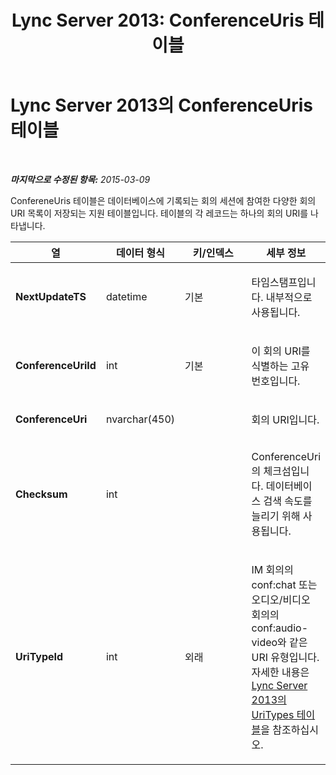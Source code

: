 ﻿---
title: 'Lync Server 2013: ConferenceUris 테이블'
TOCTitle: ConferenceUris 테이블
ms:assetid: b1721d52-3c65-45ea-8997-06af8fef93fc
ms:mtpsurl: https://technet.microsoft.com/ko-kr/library/Gg412854(v=OCS.15)
ms:contentKeyID: 49304757
ms.date: 08/24/2015
mtps_version: v=OCS.15
ms.translationtype: HT
---

# Lync Server 2013의 ConferenceUris 테이블

 

_**마지막으로 수정된 항목:** 2015-03-09_

ConfereneUris 테이블은 데이터베이스에 기록되는 회의 세션에 참여한 다양한 회의 URI 목록이 저장되는 지원 테이블입니다. 테이블의 각 레코드는 하나의 회의 URI를 나타냅니다.


<table>
<colgroup>
<col style="width: 25%" />
<col style="width: 25%" />
<col style="width: 25%" />
<col style="width: 25%" />
</colgroup>
<thead>
<tr class="header">
<th>열</th>
<th>데이터 형식</th>
<th>키/인덱스</th>
<th>세부 정보</th>
</tr>
</thead>
<tbody>
<tr class="odd">
<td><p><strong>NextUpdateTS</strong></p></td>
<td><p>datetime</p></td>
<td><p>기본</p></td>
<td><p>타임스탬프입니다. 내부적으로 사용됩니다.</p></td>
</tr>
<tr class="even">
<td><p><strong>ConferenceUriId</strong></p></td>
<td><p>int</p></td>
<td><p>기본</p></td>
<td><p>이 회의 URI를 식별하는 고유 번호입니다.</p></td>
</tr>
<tr class="odd">
<td><p><strong>ConferenceUri</strong></p></td>
<td><p>nvarchar(450)</p></td>
<td><p></p></td>
<td><p>회의 URI입니다.</p></td>
</tr>
<tr class="even">
<td><p><strong>Checksum</strong></p></td>
<td><p>int</p></td>
<td><p></p></td>
<td><p>ConferenceUri의 체크섬입니다. 데이터베이스 검색 속도를 늘리기 위해 사용됩니다.</p></td>
</tr>
<tr class="odd">
<td><p><strong>UriTypeId</strong></p></td>
<td><p>int</p></td>
<td><p>외래</p></td>
<td><p>IM 회의의 conf:chat 또는 오디오/비디오 회의의 conf:audio-video와 같은 URI 유형입니다. 자세한 내용은 <a href="lync-server-2013-uritypes-table.md">Lync Server 2013의 UriTypes 테이블</a>을 참조하십시오.</p></td>
</tr>
</tbody>
</table>

